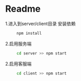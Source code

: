 # Readme

1.进入到server/client目录 安装依赖

``` bash
     npm install
```

2.启用服务端

``` bash
     cd server >> npm start
```

2.启用客服端

``` bash
     cd client >> npm start
```
